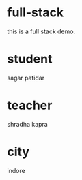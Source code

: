 # full-stack
this is a full stack demo.

# student
sagar patidar

# teacher
shradha kapra

# city 
indore